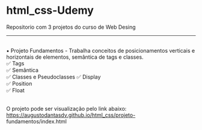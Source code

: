 # html_css-Udemy
 Repositorio com 3 projetos do curso de Web Desing
 <br>
 <hr>
 <br>
 ▪️ Projeto Fundamentos - Trabalha conceitos de posicionamentos verticais e horizontais de elementos, semântica de tags e classes.<br>
 ✅ Tags<br>
 ✅ Semântica<br>
 ✅ Classes e Pseudoclasses
 ✅ Display<br>
 ✅ Position<br>
 ✅ Float<br><br>
 
 O projeto pode ser visualização pelo link abaixo:<br>
 <a href="https://augustodantasdv.github.io/html_css/projeto-fundamentos/index.html">https://augustodantasdv.github.io/html_css/projeto-  fundamentos/index.html</a>



 
 
